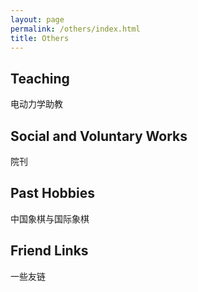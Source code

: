 ```yaml
---
layout: page
permalink: /others/index.html
title: Others
---
```


## Teaching

<!--<div class="third">
<img src="/images/prelection1.JPG">
<img src="/images/speech1.JPG">
<img src="/images/speech3.JPG">
</div> -->
电动力学助教

## Social and Voluntary Works

院刊

## Past Hobbies

中国象棋与国际象棋

## Friend Links

一些友链



